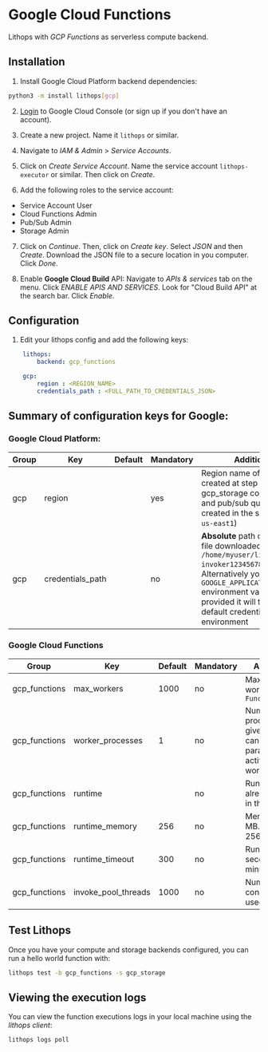 # Google Cloud Functions

Lithops with *GCP Functions* as serverless compute backend.

## Installation

1. Install Google Cloud Platform backend dependencies:

```bash
python3 -m install lithops[gcp]
```

2. [Login](https://console.cloud.google.com) to Google Cloud Console (or sign up if you don't have an account).

3. Create a new project. Name it `lithops` or similar.

4. Navigate to *IAM & Admin* > *Service Accounts*.

5. Click on *Create Service Account*. Name the service account `lithops-executor` or similar. Then click on *Create*.

6. Add the following roles to the service account:
 - Service Account User
 - Cloud Functions Admin
 - Pub/Sub Admin
 - Storage Admin

7. Click on *Continue*. Then, click on *Create key*. Select *JSON* and then *Create*. Download the JSON file to a secure location in you computer. Click *Done*.

8. Enable **Google Cloud Build** API: Navigate to *APIs & services* tab on the menu. Click *ENABLE APIS AND SERVICES*. Look for "Cloud Build API" at the search bar. Click *Enable*.

## Configuration

1. Edit your lithops config and add the following keys:

```yaml
    lithops:
        backend: gcp_functions

    gcp:
        region : <REGION_NAME>
        credentials_path : <FULL_PATH_TO_CREDENTIALS_JSON>
```
 
## Summary of configuration keys for Google:

### Google Cloud Platform:

|Group|Key|Default|Mandatory|Additional info|
|---|---|---|---|---|
|gcp | region | |yes | Region name of the bucket created at step 8 of the gcp_storage config. Functions and pub/sub queues will be created in the same region (e.g. `us-east1`) |
|gcp | credentials_path | |no | **Absolute** path of your JSON key file downloaded in step 7 (e.g. `/home/myuser/lithops-invoker1234567890.json`). Alternatively you can set `GOOGLE_APPLICATION_CREDENTIALS` environment variable. If not provided it will try to load the default credentials from the environment|

### Google Cloud Functions
|Group|Key|Default|Mandatory|Additional info|
|---|---|---|---|---|
|gcp_functions | max_workers | 1000 | no | Max number of workers per `FunctionExecutor()`|
|gcp_functions | worker_processes | 1 | no | Number of Lithops processes within a given worker. This can be used to parallelize function activations within a worker |
|gcp_functions | runtime |  |no | Runtime name already deployed in the service |
|gcp_functions | runtime_memory | 256 |no | Memory limit in MB. Default 256MB |
|gcp_functions | runtime_timeout | 300 |no | Runtime timeout in seconds. Default 5 minutes |
|gcp_functions | invoke_pool_threads | 1000 |no | Number of concurrent threads used for invocation |


## Test Lithops
Once you have your compute and storage backends configured, you can run a hello world function with:

```bash
lithops test -b gcp_functions -s gcp_storage
```


## Viewing the execution logs

You can view the function executions logs in your local machine using the *lithops client*:

```bash
lithops logs poll
```